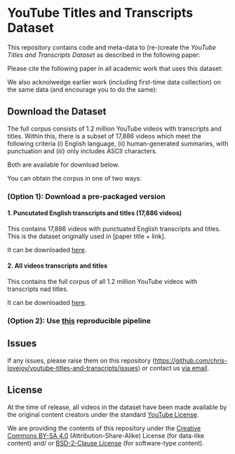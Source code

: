 # YouTube Titles and Transcripts Dataset

This repository contains code and meta-data to (re-)create the *YouTube Titles and Transcripts Dataset* as described in the following paper:

<!-- [paper title - to add] -->


Please cite the following paper in all academic work that uses this dataset:

<!-- [embed block of citation] -->


We also acknolwedge earlier work (including first-time data collection) on the same data (and encourage you to do the same):

<!-- [link to original YouTube100M dataset paper] -->



## Download the Dataset

The full corpus consists of 1.2 million YouTube videos with transcripts and titles. Within this, there is a subset of 17,886 videos which meet the following criteria (i) English language, (ii) human-generated summaries, with punctuation and (iii) only includes ASCII characters.

Both are available for download below.

<!-- TODO: add further description of the dataset; columns, etc -->


You can obtain the corpus in one of two ways:

### (Option 1): Download a pre-packaged version

#### 1. Puncutated English transcripts and titles (17,886 videos)

This contains 17,886 videos with punctuated English transcripts and titles. This is the dataset originally used in [paper title + link].

It can be downloaded [here](https://drive.google.com/uc?export=download&id=1iIdTK7mkzDmz7lYcZrcoEPpTIYYLTqoh).


#### 2. All videos transcripts and titles

This contains the full corpus of all 1.2 million YouTube videos with transcripts nad titles. 

It can be downloaded [here](https://drive.google.com/uc?export=download&id=1K2fuVNHTK3IKQr3_I3Z0khQ-ss09WBYA).



### (Option 2): Use [this](https://github.com/chris-lovejoy/youtube-titles-and-transcripts#youtube-titles-and-transcripts-dataset) reproducible pipeline

<!-- TO DO: add link to subfolder README.md which walks through this -->



## Issues

If any issues, please raise them on this repository (https://github.com/chris-lovejoy/youtube-titles-and-transcripts/issues) or contact us [via email](mailto:snlpgroup0@gmail.com).


## License
At the time of release, all videos in the dataset have been made available by the original content creators under the standard [YouTube License](https://www.youtube.com/static?template=terms).

We are providing the contents of this repository under the [Creative Commons BY-SA 4.0](https://creativecommons.org/licenses/by-sa/4.0/) (Attribution-Share-Alike) License (for data-like content) and/ or [BSD-2-Clause License](https://opensource.org/licenses/BSD-2-Clause) (for software-type content).

